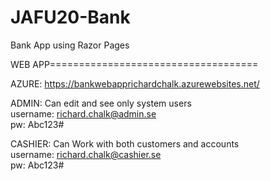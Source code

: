 # JAFU20-Bank
Bank App using Razor Pages

WEB APP====================================

AZURE: https://bankwebapprichardchalk.azurewebsites.net/

ADMIN: Can edit and see only system users \
username: richard.chalk@admin.se \
pw: Abc123#

CASHIER: Can Work with both customers and accounts \
username: richard.chalk@cashier.se\
pw: Abc123#
